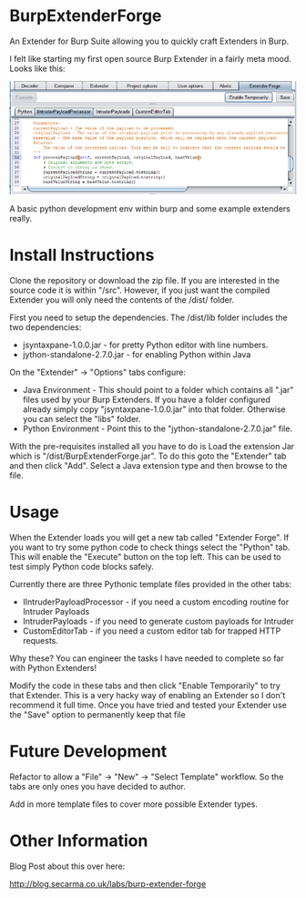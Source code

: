 # BurpExtenderForge
An Extender for Burp Suite allowing you to quickly craft Extenders in Burp.

I felt like starting my first open source Burp Extender in a fairly meta mood. Looks like this:

![BurpExtenderForge showing an Extender Tab](02-ExtenderForge.png "BurpExtenderForge showing an Extender Tab")

A basic python development env within burp and some example extenders really.

# Install Instructions

Clone the repository or download the zip file. If you are interested in the source code it is within "/src". However, if you just want the compiled Extender you will only need the contents of the /dist/ folder.

First you need to setup the dependencies. The /dist/lib folder includes the two dependencies:

 * jsyntaxpane-1.0.0.jar - for pretty Python editor with line numbers.
 * jython-standalone-2.7.0.jar - for enabling Python within Java
 
On the "Extender" -> "Options"  tabs configure:

 * Java Environment - This should point to a folder which contains all ".jar" files used by your Burp Extenders. If you have a folder configured already simply copy "jsyntaxpane-1.0.0.jar" into that folder. Otherwise you can select the "libs" folder.
 * Python Environment - Point this to the "jython-standalone-2.7.0.jar" file.
 
With the pre-requisites installed all you have to do is Load the extension Jar which is "/dist/BurpExtenderForge.jar". To do this goto the "Extender" tab and then click "Add". Select a Java extension type and then browse to the file.
 
# Usage

When the Extender loads you will get a new tab called "Extender Forge". If you want to try some python code to check things select the "Python" tab. This will enable the "Execute" button on the top left. This can be used to test simply Python code blocks safely.

Currently there are three Pythonic template files provided in the other tabs:

 * IIntruderPayloadProcessor - if you need a custom encoding routine for Intruder Payloads
 * IntruderPayloads - if you need to generate custom payloads for Intruder
 * CustomEditorTab - if you need a custom editor tab for trapped HTTP requests.
 
Why these? You can engineer the tasks I have needed to complete so far with Python Extenders!

Modify the code in these tabs and then click "Enable Temporarily" to try that Extender. This is a very hacky way of enabling an Extender so I don't recommend it full time. Once you have tried and tested your Extender use the "Save" option to permanently keep that file

# Future Development

Refactor to allow a "File" -> "New" -> "Select Template" workflow. So the tabs are only ones you have decided to author.

Add in more template files to cover more possible Extender types.

# Other Information

Blog Post about this over here:

http://blog.secarma.co.uk/labs/burp-extender-forge
